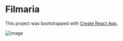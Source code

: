 # Filmaria

This project was bootstrapped with [Create React App](https://github.com/facebook/create-react-app).

![image](https://user-images.githubusercontent.com/53874888/156570199-12fd11c0-5b10-4232-8f3c-8894d1a902db.png)

